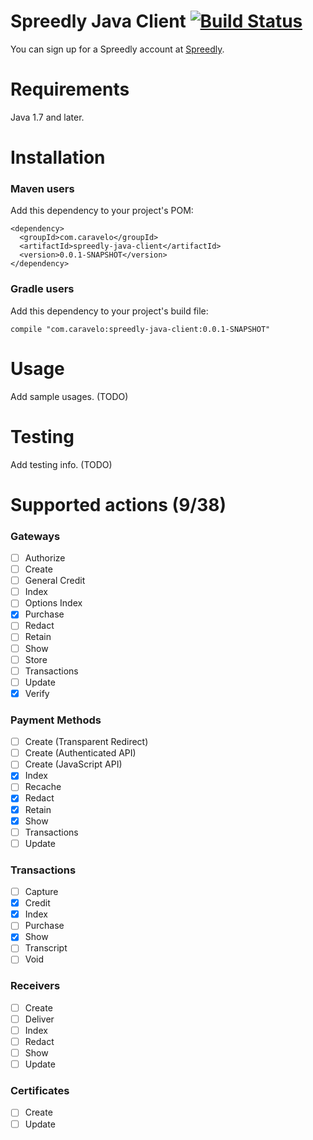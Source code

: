 # Spreedly Java Client [![Build Status](https://travis-ci.org/caravelo/spreedly-java-client.svg?branch=master)](https://travis-ci.org/CYFLabs/spreedly-java-client)

You can sign up for a Spreedly account at [Spreedly](https://spreedly.com/).

Requirements
============

Java 1.7 and later.

Installation
============

### Maven users

Add this dependency to your project's POM:

    <dependency>
      <groupId>com.caravelo</groupId>
      <artifactId>spreedly-java-client</artifactId>
      <version>0.0.1-SNAPSHOT</version>
    </dependency>

### Gradle users

Add this dependency to your project's build file:

    compile "com.caravelo:spreedly-java-client:0.0.1-SNAPSHOT"

Usage
=====

Add sample usages. (TODO)

Testing
=======

Add testing info. (TODO)

Supported actions (9/38)
==================

### Gateways

- [ ] Authorize
- [ ] Create
- [ ] General Credit
- [ ] Index
- [ ] Options Index
- [x] Purchase
- [ ] Redact
- [ ] Retain
- [ ] Show
- [ ] Store
- [ ] Transactions
- [ ] Update
- [x] Verify

### Payment Methods

- [ ] Create (Transparent Redirect)
- [ ] Create (Authenticated API)
- [ ] Create (JavaScript API)
- [x] Index
- [ ] Recache
- [x] Redact
- [x] Retain
- [x] Show
- [ ] Transactions
- [ ] Update

### Transactions

- [ ] Capture
- [x] Credit
- [x] Index
- [ ] Purchase
- [x] Show
- [ ] Transcript
- [ ] Void

### Receivers

- [ ] Create
- [ ] Deliver
- [ ] Index
- [ ] Redact
- [ ] Show
- [ ] Update

### Certificates

- [ ] Create
- [ ] Update
